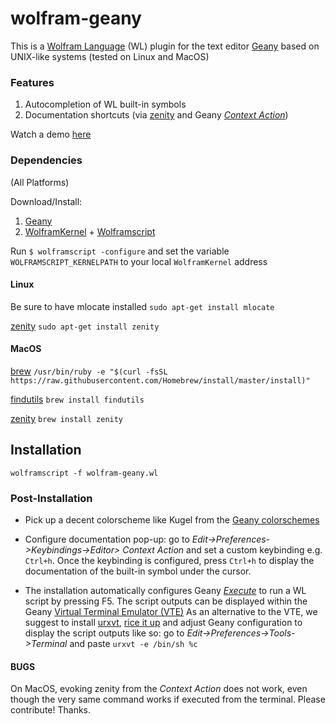 
# wolfram-geany

This is a [Wolfram Language](https://en.wikipedia.org/wiki/Wolfram_Language) (WL) plugin for the text editor [Geany](https://www.geany.org/) based on UNIX-like systems (tested on Linux and MacOS)


### Features

1. Autocompletion of WL built-in symbols
2. Documentation shortcuts (via [zenity](https://en.wikipedia.org/wiki/Zenity) and Geany [_Context Action_](https://www.geany.org/manual/current/#context-actions))

Watch a demo [here](https://www.youtube.com/watch?v=-IqsqBloF6k)


### Dependencies
(All Platforms)

Download/Install:

1. [Geany](https://www.geany.org/Download/Releases)
2. [WolframKernel](https://www.wolfram.com/cdf-player) + [Wolframscript](https://www.wolfram.com/wolframscript)

Run `$ wolframscript -configure` and set the variable `WOLFRAMSCRIPT_KERNELPATH` to your local `WolframKernel` address


#### Linux 
Be sure to have mlocate installed 
  `sudo apt-get install mlocate`

[zenity](https://gitlab.gnome.org/GNOME/zenity)
  `sudo apt-get install zenity`

#### MacOS

[brew](https://brew.sh/) 
  `/usr/bin/ruby -e "$(curl -fsSL https://raw.githubusercontent.com/Homebrew/install/master/install)"`

[findutils](http://macappstore.org/findutils/) 
  `brew install findutils`

[zenity](http://brewformulas.org/Zenity)
  `brew install zenity`


## Installation

`wolframscript -f wolfram-geany.wl`


### Post-Installation

- Pick up a decent colorscheme like Kugel from the [Geany colorschemes](https://github.com/codebrainz/geany-themes)

- Configure documentation pop-up: go to _Edit->Preferences->Keybindings->Editor> Context Action_ and set a custom keybinding e.g. `Ctrl+h`. Once the keybinding is configured, press `Ctrl+h` to display the documentation of the built-in symbol under the cursor.

- The installation automatically configures Geany [_Execute_](https://www.geany.org/manual/current/#execute) to run a WL script by pressing F5. The script outputs can be displayed within the Geany [Virtual Terminal Emulator (VTE)](https://www.geany.org/manual/current/#virtual-terminal-emulator-widget-vte) 
As an alternative to the VTE, we suggest to install [urxvt](https://wiki.archlinux.org/index.php/rxvt-unicode), [rice it up](https://gist.github.com/ei-grad/3345657) and adjust Geany configuration to display the script outputs like so: go to _Edit->Preferences->Tools->Terminal_ and paste `urxvt -e /bin/sh %c`  

#### BUGS

On MacOS, evoking zenity from the _Context Action_ does not work, even though the very same command works if executed from the terminal. Please contribute! Thanks. 
